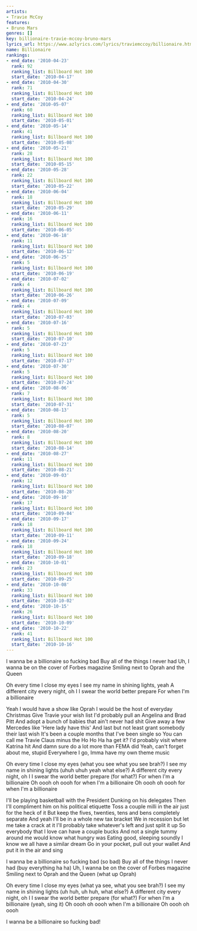 ```yaml
---
artists:
- Travie McCoy
features:
- Bruno Mars
genres: []
key: billionaire-travie-mccoy-bruno-mars
lyrics_url: https://www.azlyrics.com/lyrics/traviemccoy/billionaire.html
name: Billionaire
rankings:
- end_date: '2010-04-23'
  rank: 92
  ranking_list: Billboard Hot 100
  start_date: '2010-04-17'
- end_date: '2010-04-30'
  rank: 71
  ranking_list: Billboard Hot 100
  start_date: '2010-04-24'
- end_date: '2010-05-07'
  rank: 60
  ranking_list: Billboard Hot 100
  start_date: '2010-05-01'
- end_date: '2010-05-14'
  rank: 41
  ranking_list: Billboard Hot 100
  start_date: '2010-05-08'
- end_date: '2010-05-21'
  rank: 28
  ranking_list: Billboard Hot 100
  start_date: '2010-05-15'
- end_date: '2010-05-28'
  rank: 22
  ranking_list: Billboard Hot 100
  start_date: '2010-05-22'
- end_date: '2010-06-04'
  rank: 18
  ranking_list: Billboard Hot 100
  start_date: '2010-05-29'
- end_date: '2010-06-11'
  rank: 16
  ranking_list: Billboard Hot 100
  start_date: '2010-06-05'
- end_date: '2010-06-18'
  rank: 11
  ranking_list: Billboard Hot 100
  start_date: '2010-06-12'
- end_date: '2010-06-25'
  rank: 5
  ranking_list: Billboard Hot 100
  start_date: '2010-06-19'
- end_date: '2010-07-02'
  rank: 4
  ranking_list: Billboard Hot 100
  start_date: '2010-06-26'
- end_date: '2010-07-09'
  rank: 4
  ranking_list: Billboard Hot 100
  start_date: '2010-07-03'
- end_date: '2010-07-16'
  rank: 5
  ranking_list: Billboard Hot 100
  start_date: '2010-07-10'
- end_date: '2010-07-23'
  rank: 5
  ranking_list: Billboard Hot 100
  start_date: '2010-07-17'
- end_date: '2010-07-30'
  rank: 5
  ranking_list: Billboard Hot 100
  start_date: '2010-07-24'
- end_date: '2010-08-06'
  rank: 7
  ranking_list: Billboard Hot 100
  start_date: '2010-07-31'
- end_date: '2010-08-13'
  rank: 5
  ranking_list: Billboard Hot 100
  start_date: '2010-08-07'
- end_date: '2010-08-20'
  rank: 8
  ranking_list: Billboard Hot 100
  start_date: '2010-08-14'
- end_date: '2010-08-27'
  rank: 11
  ranking_list: Billboard Hot 100
  start_date: '2010-08-21'
- end_date: '2010-09-03'
  rank: 12
  ranking_list: Billboard Hot 100
  start_date: '2010-08-28'
- end_date: '2010-09-10'
  rank: 17
  ranking_list: Billboard Hot 100
  start_date: '2010-09-04'
- end_date: '2010-09-17'
  rank: 18
  ranking_list: Billboard Hot 100
  start_date: '2010-09-11'
- end_date: '2010-09-24'
  rank: 18
  ranking_list: Billboard Hot 100
  start_date: '2010-09-18'
- end_date: '2010-10-01'
  rank: 23
  ranking_list: Billboard Hot 100
  start_date: '2010-09-25'
- end_date: '2010-10-08'
  rank: 33
  ranking_list: Billboard Hot 100
  start_date: '2010-10-02'
- end_date: '2010-10-15'
  rank: 26
  ranking_list: Billboard Hot 100
  start_date: '2010-10-09'
- end_date: '2010-10-22'
  rank: 41
  ranking_list: Billboard Hot 100
  start_date: '2010-10-16'
---
```



I wanna be a billionaire so fucking bad
Buy all of the things I never had
Uh, I wanna be on the cover of Forbes magazine
Smiling next to Oprah and the Queen

Oh every time I close my eyes
I see my name in shining lights, yeah
A different city every night, oh I
I swear the world better prepare
For when I'm a billionaire


Yeah I would have a show like Oprah
I would be the host of everyday Christmas
Give Travie your wish list
I'd probably pull an Angelina and Brad Pitt
And adopt a bunch of babies that ain't never had shit
Give away a few Mercedes like 'Here lady have this'
And last but not least grant somebody their last wish
It's been a couple months that I've been single so
You can call me Travie Claus minus the Ho Ho
Ha ha get it? I'd probably visit where Katrina hit
And damn sure do a lot more than FEMA did
Yeah, can't forget about me, stupid
Everywhere I go, Imma have my own theme music

Oh every time I close my eyes (what you see what you see brah?)
I see my name in shining lights (uhuh uhuh yeah what else?)
A different city every night, oh I
I swear the world better prepare (for what?)
For when I'm a billionaire
Oh oooh oh oooh for when I'm a billionaire
Oh oooh oh oooh for when I'm a billionaire


I'll be playing basketball with the President
Dunking on his delegates
Then I'll compliment him on his political etiquette
Toss a couple milli in the air just for the heck of it
But keep the fives, twenties, tens and bens completely separate
And yeah I'll be in a whole new tax bracket
We in recession but let me take a crack at it
I'll probably take whatever's left and just split it up
So everybody that I love can have a couple bucks
And not a single tummy around me would know what hungry was
Eating good, sleeping soundly
I know we all have a similar dream
Go in your pocket, pull out your wallet
And put it in the air and sing


I wanna be a billionaire so fucking bad (so bad)
Buy all of the things I never had (buy everything ha ha)
Uh, I wanna be on the cover of Forbes magazine
Smiling next to Oprah and the Queen (what up Oprah)

Oh every time I close my eyes (what ya see, what you see brah?)
I see my name in shining lights (uh huh, uh huh, what else?)
A different city every night, oh I
I swear the world better prepare (for what?)
For when I'm a billionaire (yeah, sing it)
Oh oooh oh oooh when I'm a billionaire
Oh oooh oh oooh

I wanna be a billionaire so fucking bad!



